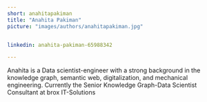 ```yaml
---
short: anahitapakiman
title: "Anahita Pakiman"
picture: "images/authors/anahitapakiman.jpg"


linkedin: anahita-pakiman-65988342

---
```


Anahita is a Data scientist-engineer with a strong background in the knowledge graph, semantic web, digitalization, and mechanical engineering. Currently the Senior Knowledge Graph-Data Scientist Consultant at brox IT-Solutions
